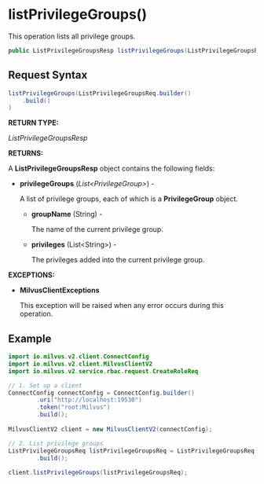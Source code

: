 # listPrivilegeGroups()

This operation lists all privilege groups.

```java
public ListPrivilegeGroupsResp listPrivilegeGroups(ListPrivilegeGroupsReq request)
```

## Request Syntax

```java
listPrivilegeGroups(ListPrivilegeGroupsReq.builder()
    .build()
)
```

**RETURN TYPE:**

*ListPrivilegeGroupsResp*

**RETURNS:**

A **ListPrivilegeGroupsResp** object contains the following fields:

- **privilegeGroups** (*List\<PrivilegeGroup>*) -

    A list of privilege groups, each of which is a **PrivilegeGroup** object.

    - **groupName** (String) -

        The name of the current privilege group.

    - **privileges** (List\<String>) - 

        The privileges added into the current privilege group.

**EXCEPTIONS:**

- **MilvusClientExceptions**

    This exception will be raised when any error occurs during this operation.

## Example

```java
import io.milvus.v2.client.ConnectConfig
import io.milvus.v2.client.MilvusClientV2
import io.milvus.v2.service.rbac.request.CreateRoleReq

// 1. Set up a client
ConnectConfig connectConfig = ConnectConfig.builder()
        .uri("http://localhost:19530")
        .token("root:Milvus")
        .build();
        
MilvusClientV2 client = new MilvusClientV2(connectConfig);

// 2. List privilege groups
ListPrivilegeGroupsReq listPrivilegeGroupsReq = ListPrivilegeGroupsReq.builder()
        .build();
        
client.listPrivilegeGroups(listPrivilegeGroupsReq);
```

